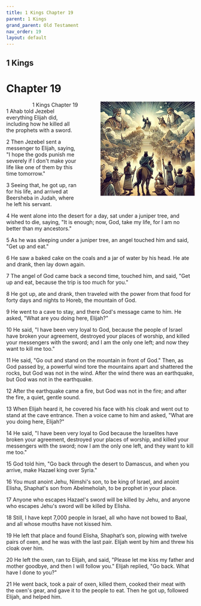 ```yaml
---
title: 1 Kings Chapter 19
parent: 1 Kings
grand_parent: Old Testament
nav_order: 19
layout: default
---
```


## 1 Kings

# Chapter 19

<div style="clear: both; text-align: right;">
    <img src="/assets/Image/1 Kings/500/19.jpg" alt="1 Kings Chapter 19" class="chapter-image" style="max-width: 50%; height: auto; float: right; margin: 0 0 10px 10px; padding-left: 10%;">
    <figcaption style="font-size: 14px;">1 Kings Chapter 19</figcaption>
</div>
1 Ahab told Jezebel everything Elijah did, including how he killed all the prophets with a sword.

2 Then Jezebel sent a messenger to Elijah, saying, "I hope the gods punish me severely if I don't make your life like one of them by this time tomorrow."

3 Seeing that, he got up, ran for his life, and arrived at Beersheba in Judah, where he left his servant.

4 He went alone into the desert for a day, sat under a juniper tree, and wished to die, saying, "It is enough; now, God, take my life, for I am no better than my ancestors."

5 As he was sleeping under a juniper tree, an angel touched him and said, "Get up and eat."

6 He saw a baked cake on the coals and a jar of water by his head. He ate and drank, then lay down again.

7 The angel of God came back a second time, touched him, and said, "Get up and eat, because the trip is too much for you."

8 He got up, ate and drank, then traveled with the power from that food for forty days and nights to Horeb, the mountain of God.

9 He went to a cave to stay, and there God's message came to him. He asked, "What are you doing here, Elijah?"

10 He said, "I have been very loyal to God, because the people of Israel have broken your agreement, destroyed your places of worship, and killed your messengers with the sword; and I am the only one left; and now they want to kill me too."

11 He said, "Go out and stand on the mountain in front of God." Then, as God passed by, a powerful wind tore the mountains apart and shattered the rocks, but God was not in the wind. After the wind there was an earthquake, but God was not in the earthquake.

12 After the earthquake came a fire, but God was not in the fire; and after the fire, a quiet, gentle sound.

13 When Elijah heard it, he covered his face with his cloak and went out to stand at the cave entrance. Then a voice came to him and asked, "What are you doing here, Elijah?"

14 He said, "I have been very loyal to God because the Israelites have broken your agreement, destroyed your places of worship, and killed your messengers with the sword; now I am the only one left, and they want to kill me too."

15 God told him, "Go back through the desert to Damascus, and when you arrive, make Hazael king over Syria."

16 You must anoint Jehu, Nimshi's son, to be king of Israel, and anoint Elisha, Shaphat's son from Abelmeholah, to be prophet in your place.

17 Anyone who escapes Hazael's sword will be killed by Jehu, and anyone who escapes Jehu's sword will be killed by Elisha.

18 Still, I have kept 7,000 people in Israel, all who have not bowed to Baal, and all whose mouths have not kissed him.

19 He left that place and found Elisha, Shaphat’s son, plowing with twelve pairs of oxen, and he was with the last pair. Elijah went by him and threw his cloak over him.

20 He left the oxen, ran to Elijah, and said, "Please let me kiss my father and mother goodbye, and then I will follow you." Elijah replied, "Go back. What have I done to you?"

21 He went back, took a pair of oxen, killed them, cooked their meat with the oxen's gear, and gave it to the people to eat. Then he got up, followed Elijah, and helped him.


